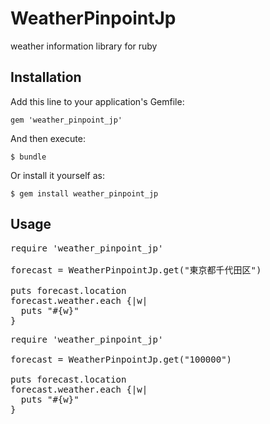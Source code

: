 # WeatherPinpointJp

weather information library for ruby

## Installation

Add this line to your application's Gemfile:

    gem 'weather_pinpoint_jp'

And then execute:

    $ bundle

Or install it yourself as:

    $ gem install weather_pinpoint_jp

## Usage

<pre>
require 'weather_pinpoint_jp'

forecast = WeatherPinpointJp.get("東京都千代田区")

puts forecast.location
forecast.weather.each {|w|
  puts "#{w}"
}
</pre>

<pre>
require 'weather_pinpoint_jp'

forecast = WeatherPinpointJp.get("100000")

puts forecast.location
forecast.weather.each {|w|
  puts "#{w}"
}
</pre>

